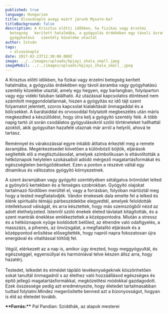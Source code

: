 ```yaml
---
published: true
language: Hungarian
title: Olvasónapló avagy miért járunk Mysore-ba?
titleBackground: false
description: A Krisztus előtti időkben, ha fizikai vagy érzelmi
  betegség   kerített hatalmába, a gyógyulás érdekében egy távoli ásramba vagy
  gyógyhatású   szentély közelébe utaztál
author: István
tags:
  - olvasónapló
date: 2017-02-23T12:30:00.000Z
image: ../../images/uploads/kpjayi_shala_small.jpeg
imageMobil: ../../images/uploads/kpjayi_shala_small_.jpeg
---
```

A Krisztus előtti időkben, ha fizikai vagy érzelmi betegség kerített hatalmába, a gyógyulás érdekében egy távoli ásramba vagy gyógyhatású szentély közelébe utaztál, amely egy hegyen, egy barlangban, folyóparton vagy egy vidéki faluban található. Az utazással kapcsolatos döntésed nem számított meggondolatlannak, hiszen a gyógyítás ez idő tájt szent folyamatot jelentett, szoros kapcsolat kialakítását önmagaddal és a bölcsekkel. A barátaiddal és orvosoddal folytatott megbeszélés után máris megkezdted a készülődést, hogy útra kelj a gyógyító szentély felé. A több napig tartó út során csodálatos gyógyulásokról szóló történeteket hallhattál azoktól, akik gyógyultan hazafelé utaznak már arról a helyről, ahová te tartasz.\
\
Reménnyel és várakozással egyre inkább átitatva érkeztél meg a remete ásramjába. Megérkezésedet követően a különböző böjtök, eljárások segítették elő a megtisztulásodat, amelyek szimbolikusan is eltávolították a hétköznapok helytelen szokásaiból adódó mérgező magatartásformákat és egészségtelen berögződéseket. Ezen a ponton a részévé váltál egy dinamikus és változatos gyógyító környezetnek.

A szent ásramjában vagy gyógyító szentélyében sétálgatva örömödet lelted a gyönyörű kertekben és a fenséges szobrokban. Gyógyító olajokat tartalmazó fürdőben merültél el, vagy a forrásban, folyóban mártóztál meg hogy a tested megfiatalodjék. Vándor énekesek dala emelte fel a lelked és élénk spirituális témájú párbeszédekbe elegyedtél, amelyek feloldották intellektusod válságát, és arra késztettek, hogy más szemszögből nézd az adott élethelyzeted. Istenről szóló énekek életed távlatait kitágították, és a szent mantrák éneklése emlékeztettek a középpontodra. Miután a stressz és a hétköznapok nyűge kioldódott belőled, az étrendre való odafigyelés, a masszázs, a pihenés, az önvizsgálat, a megfiatalító eljárások és a középpontod erősítése elősegítették, hogy napról napra fokozatosan újra energiával és vitalitással töltődj fel.\
\
Végül, elérkezett az a nap is, amikor úgy érezted, hogy meggyógyultál, és egészséggel, egyensúllyal és harmóniával telve készen állsz arra, hogy hazatérj.\
\
Testedet, lelkedet és elmédet tápláló tevékenységeknek köszönhetően sokat tanultál önmagadról s az élethez való hozzáállásod egészséges és építő jellegű magatartásformákkal, megközelítési módokkal gazdagodott. Ezek összessége pedig azt eredményezte, hogy életedet tartalmasabban tudtad folytatni.Mindez megerősítette benned azt a bizonyosságot, hogyan is éld az életedet tovább.

**\*\*Forrás:\*\*** Pal Pandian: Sziddhák, az alapok mesterei
